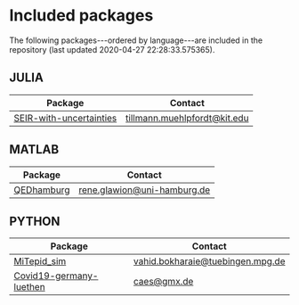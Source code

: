 # Included packages

The following packages---ordered by language---are included in the repository (last updated 2020-04-27 22:28:33.575365).
## JULIA
| Package | Contact |
| --- | --- |
| [SEIR-with-uncertainties](https://github.com/timueh/PandemicModeling) | tillmann.muehlpfordt@kit.edu |

## MATLAB
| Package | Contact |
| --- | --- |
| [QEDhamburg](https://github.com/QEDHamburg/covid19) | rene.glawion@uni-hamburg.de |

## PYTHON
| Package | Contact |
| --- | --- |
| [MiTepid_sim](https://github.com/vahid-sb/MiTepid_sim.git) | vahid.bokharaie@tuebingen.mpg.de |
| [Covid19-germany-luethen](https://github.com/ulilueth/covid19-germany) | caes@gmx.de |

